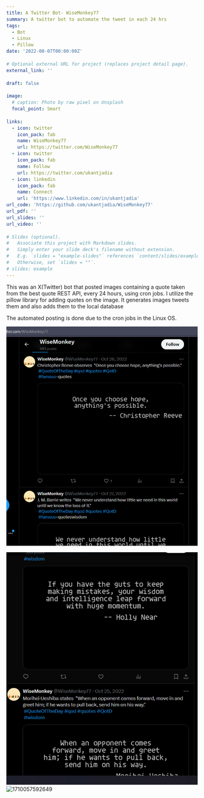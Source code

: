 ```yaml
---
title: A Twitter Bot- WiseMonkey77
summary: A twitter bot to automate the tweet in each 24 hrs 
tags:
  - Bot
  - Linux
  - Pillow
date: '2022-08-07T00:00:00Z'

# Optional external URL for project (replaces project detail page).
external_link: ''

draft: false

image:
  # caption: Photo by raw pixel on Unsplash
  focal_point: Smart

links:
  - icon: twitter
    icon_pack: fab
    name: WiseMonkey77
    url: https://twitter.com/WiseMonkey77
  - icon: twitter
    icon_pack: fab
    name: Follow
    url: https://twitter.com/ukantjadia
  - icon: linkedin
    icon_pack: fab
    name: Connect
    url: 'https://www.linkedin.com/in/ukantjadia'
url_code: 'https://github.com/ukantjadia/WiseMonkey77'
url_pdf: ''
url_slides: ''
url_video: ''

# Slides (optional).
#   Associate this project with Markdown slides.
#   Simply enter your slide deck's filename without extension.
#   E.g. `slides = "example-slides"` references `content/slides/example-slides.md`.
#   Otherwise, set `slides = ""`.
# slides: example
---
```



This was an X(Twitter) bot that posted images containing a quote taken from the best quote REST API, every 24 hours, using cron jobs. I utilize the pillow library for adding quotes on the image. It generates images tweets them and also adds them to the local database

The automated posting is done due to the cron jobs in the Linux OS.


![1710056367827](image/index/1710056367827.png)

![1710056397878](image/index/1710056397878.png)
![1710057592649](image/index/1710057592649.png)